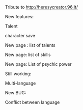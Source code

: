 Tribute to http://heresycreator.96.lt/

New features:

Talent

character save

New page : list of talents

New page: list of skills

New page: List of psychic power

Still working:

Multi-language

New BUG:

Conflict between language
